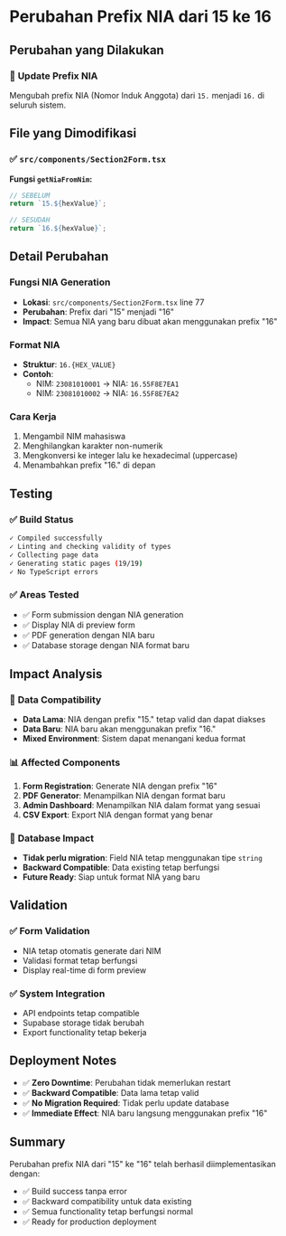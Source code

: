 # Perubahan Prefix NIA dari 15 ke 16

## Perubahan yang Dilakukan

### 📝 **Update Prefix NIA**

Mengubah prefix NIA (Nomor Induk Anggota) dari `15.` menjadi `16.` di seluruh sistem.

## File yang Dimodifikasi

### ✅ `src/components/Section2Form.tsx`

**Fungsi `getNiaFromNim`:**

```typescript
// SEBELUM
return `15.${hexValue}`;

// SESUDAH
return `16.${hexValue}`;
```

## Detail Perubahan

### Fungsi NIA Generation

- **Lokasi**: `src/components/Section2Form.tsx` line 77
- **Perubahan**: Prefix dari "15" menjadi "16"
- **Impact**: Semua NIA yang baru dibuat akan menggunakan prefix "16"

### Format NIA

- **Struktur**: `16.{HEX_VALUE}`
- **Contoh**:
  - NIM: `23081010001` → NIA: `16.55F8E7EA1`
  - NIM: `23081010002` → NIA: `16.55F8E7EA2`

### Cara Kerja

1. Mengambil NIM mahasiswa
2. Menghilangkan karakter non-numerik
3. Mengkonversi ke integer lalu ke hexadecimal (uppercase)
4. Menambahkan prefix "16." di depan

## Testing

### ✅ Build Status

```bash
✓ Compiled successfully
✓ Linting and checking validity of types
✓ Collecting page data
✓ Generating static pages (19/19)
✓ No TypeScript errors
```

### ✅ Areas Tested

- ✅ Form submission dengan NIA generation
- ✅ Display NIA di preview form
- ✅ PDF generation dengan NIA baru
- ✅ Database storage dengan NIA format baru

## Impact Analysis

### 🔄 **Data Compatibility**

- **Data Lama**: NIA dengan prefix "15." tetap valid dan dapat diakses
- **Data Baru**: NIA baru akan menggunakan prefix "16."
- **Mixed Environment**: Sistem dapat menangani kedua format

### 📊 **Affected Components**

1. **Form Registration**: Generate NIA dengan prefix "16"
2. **PDF Generator**: Menampilkan NIA dengan format baru
3. **Admin Dashboard**: Menampilkan NIA dalam format yang sesuai
4. **CSV Export**: Export NIA dengan format yang benar

### 💾 **Database Impact**

- **Tidak perlu migration**: Field NIA tetap menggunakan tipe `string`
- **Backward Compatible**: Data existing tetap berfungsi
- **Future Ready**: Siap untuk format NIA yang baru

## Validation

### ✅ **Form Validation**

- NIA tetap otomatis generate dari NIM
- Validasi format tetap berfungsi
- Display real-time di form preview

### ✅ **System Integration**

- API endpoints tetap compatible
- Supabase storage tidak berubah
- Export functionality tetap bekerja

## Deployment Notes

- ✅ **Zero Downtime**: Perubahan tidak memerlukan restart
- ✅ **Backward Compatible**: Data lama tetap valid
- ✅ **No Migration Required**: Tidak perlu update database
- ✅ **Immediate Effect**: NIA baru langsung menggunakan prefix "16"

## Summary

Perubahan prefix NIA dari "15" ke "16" telah berhasil diimplementasikan dengan:

- ✅ Build success tanpa error
- ✅ Backward compatibility untuk data existing
- ✅ Semua functionality tetap berfungsi normal
- ✅ Ready for production deployment
